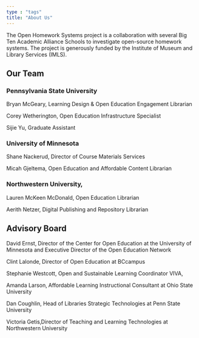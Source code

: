 ```yaml
---
type : "tags"
title: "About Us"
---
```


The Open Homework Systems project is a collaboration with several Big Ten Academic Alliance Schools to investigate open-source homework systems. The project is generously funded by the Institute of Museum and Library Services (IMLS).

## Our Team

### Pennsylvania State University

Bryan McGeary, Learning Design & Open Education Engagement Librarian

Corey Wetherington, Open Education Infrastructure Specialist

Sijie Yu, Graduate Assistant

### University of Minnesota

Shane Nackerud, Director of Course Materials Services

Micah Gjeltema, Open Education and Affordable Content Librarian

### Northwestern University‚

Lauren McKeen McDonald, Open Education Librarian

Aerith Netzer, Digital Publishing and Repository Librarian

## Advisory Board

David Ernst‚ Director of the Center for Open Education at the University of Minnesota and Executive Director of the Open Education Network

Clint Lalonde‚ Director of Open Education at BCcampus

Stephanie Westcott, Open and Sustainable Learning Coordinator VIVA‚

Amanda Larson‚ Affordable Learning Instructional Consultant at Ohio State University

Dan Coughlin, Head of Libraries Strategic Technologies at Penn State University

Victoria Getis‚Director of Teaching and Learning Technologies at Northwestern University
